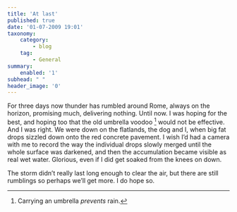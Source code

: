 ```yaml
---
title: 'At last'
published: true
date: '01-07-2009 19:01'
taxonomy:
    category:
        - blog
    tag:
        - General
summary:
    enabled: '1'
subhead: " "
header_image: '0'
---
```


For three days now thunder has rumbled around Rome, always on the horizon, promising much, delivering nothing. Until now. I was hoping for the best, and hoping too that the old umbrella voodoo [^fn1] would not be effective. And I was right. We were down on the flatlands, the dog and I, when big fat drops sizzled down onto the red concrete pavement. I wish I’d had a camera with me to record the way the individual drops slowly merged until the whole surface was darkened, and then the accumulation became visible as real wet water. Glorious, even if I did get soaked from the knees on down.

The storm didn’t really last long enough to clear the air, but there are still rumblings so perhaps we’ll get more. I do hope so.

[^fn1]: Carrying an umbrella _prevents_ rain. 
